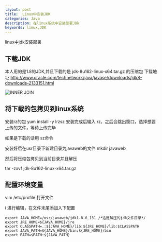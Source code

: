 ```yaml
---
layout: post
title:  Linux中安装JDK
categories: Java
description: 在linux系统中安装部署JDk
keywords: linux,JDK
---
```


linux中jdk安装部署

##  下载JDK
 
 本人用的是1.8的JDK,并且下载的是 jdk-8u162-linux-x64.tar.gz 的压缩包
 下载地址 http://www.oracle.com/technetwork/java/javase/downloads/jdk8-downloads-2133151.html

 ![INNER JOIN](https://chinakarl.github.io/images/posts/java/jdk-download.png)

## 将下载的包拷贝到linux系统

 安装rz的包
 yum install -y  lrzsz
 安装完成后输入 rz，之后会跳出窗口，选择想要上传的文件，等待上传完毕

 如果是下载的话用 sz命令

 安装好后在usr目录下新建目录为javaweb的文件
 mkdir javaweb

 然后将压缩包拷贝到当前目录并且解压

 tar -zxvf jdk-8u162-linux-x64.tar.gz

## 配置环境变量
   vim /etc/profile 打开文件

   i 进行编辑，在文件末尾添加入下配置

	export JAVA_HOME=/usr/javaweb/jdk1.8.0_131 /*这是解压的jdk文件目录*/
	export JRE_HOME=${JAVA_HOME}/jre
	export CLASSPATH=.:${JAVA_HOME}/lib:${JRE_HOME}/lib:$CLASSPATH
	export JAVA_PATH=${JAVA_HOME}/bin:${JRE_HOME}/bin
	export PATH=$PATH:${JAVA_PATH}


  
